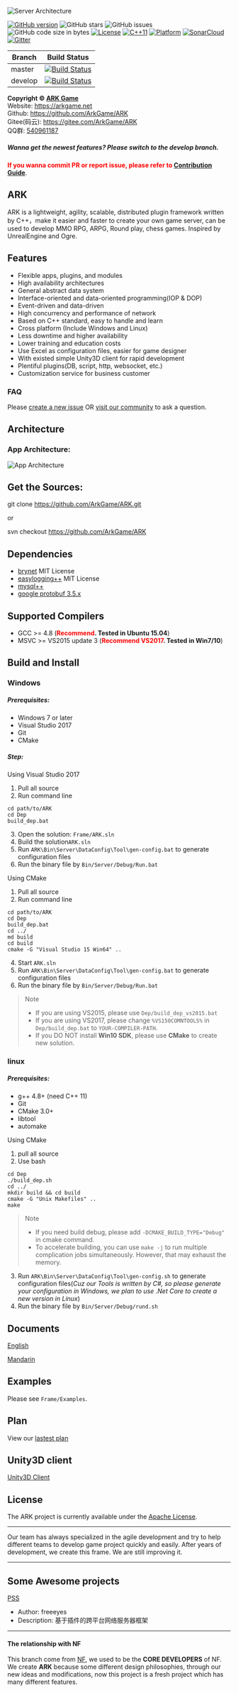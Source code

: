 ![Server Architecture](https://raw.githubusercontent.com/ArkGame/ARK/master/Docs/asserts/imgs/ArkGameFrame.png)

[![GitHub version](https://badge.fury.io/gh/ArkGame%2FARK.svg)](https://badge.fury.io/gh/ArkGame%2FARK)
![GitHub stars](https://img.shields.io/github/stars/ArkGame/ARK.svg?style=flat-square&label=Stars)
![GitHub issues](https://img.shields.io/github/issues-raw/ArkGame/ARK.svg?style=flat-square)
![GitHub code size in bytes](https://img.shields.io/github/languages/code-size/ArkGame/ARK.svg?style=flat-square)
[![License](https://img.shields.io/badge/License-Apache%202.0-blue.svg)](https://opensource.org/licenses/Apache-2.0)
[![C++11](https://img.shields.io/badge/C++-11-4c7e9f.svg)](https://github.com/ArkGame/ARK)
[![Platform](https://img.shields.io/badge/platform-Linux,%20Windows-green.svg?style=flat)](https://github.com/ArkGame/ARK)
[![SonarCloud](https://sonarcloud.io/api/project_badges/measure?project=ark&metric=alert_status)](https://sonarcloud.io/dashboard/index/ark)
[![Gitter](https://img.shields.io/gitter/room/nwjs/nw.js.svg)](https://gitter.im/ArkGame/Lobby)

| Branch | Build Status |
| - | - |
| master | [![Build Status](https://travis-ci.org/ArkGame/ARK.svg?branch=master)](https://travis-ci.org/ArkGame/ARK) |
| develop | [![Build Status](https://travis-ci.org/ArkGame/ARK.svg?branch=develop)](https://travis-ci.org/ArkGame/ARK) |

**Copyright © [ARK Game](https://arkgame.net "ARK Game")**   
Website: https://arkgame.net  
Github: https://github.com/ArkGame/ARK  
Gitee(码云): https://gitee.com/ArkGame/ARK  
QQ群: [540961187](https://shang.qq.com/wpa/qunwpa?idkey=1b8394bd9a42ba46606200a44911c1c6161235a38aecce95158ca646c2bafd81)

##### Wanna get the newest features? Please switch to the develop branch.

**<font color=red>If you wanna commit PR or report issue, please refer to [Contribution Guide](https://github.com/ArkGame/ARK/blob/master/CONTRIBUTING.md)</font>**.

## ARK
ARK is a lightweight, agility, scalable, distributed plugin framework written by C++，make it easier and faster to create your own game server, can be used to develop MMO RPG, ARPG, Round play, chess games. Inspired by UnrealEngine and Ogre.

## Features

- Flexible apps, plugins, and modules
- High availability architectures
- General abstract data system
- Interface-oriented and data-oriented programming(IOP & DOP)
- Event-driven and data-driven
- High concurrency and performance of network
- Based on C++ standard, easy to handle and learn
- Cross platform (Include Windows and Linux)
- Less downtime and higher availability
- Lower training and education costs
- Use Excel as configuration files, easier for game designer
- With existed simple Unity3D client for rapid development
- Plentiful plugins(DB, script, http, websocket, etc.)
- Customization service for business customer

### FAQ

Please [create a new issue](https://github.com/ArkGame/ARK/issues) OR [visit our community](https://arkgame.net/community) to ask a question.


## Architecture

### App Architecture:

![App Architecture](https://raw.githubusercontent.com/ArkGame/ARK/master/Docs/asserts/imgs/AppArchitecture.png)

## Get the Sources:

git clone https://github.com/ArkGame/ARK.git

or

svn checkout https://github.com/ArkGame/ARK

## Dependencies

- [brynet](https://github.com/IronsDu/brynet) MIT License
- [easylogging++](https://github.com/muflihun/easyloggingpp) MIT License
- [mysql++](https://tangentsoft.com/mysqlpp/home)
- [google protobuf 3.5.x](https://github.com/google/protobuf)

## Supported Compilers

- GCC >= 4.8 (**<font color=red>Recommend</font>. Tested in Ubuntu 15.04**)
- MSVC >= VS2015 update 3 (**<font color=red>Recommend VS2017</font>. Tested in Win7/10**)

## Build and Install

### Windows

##### Prerequisites:

- Windows 7 or later
- Visual Studio 2017
- Git
- CMake

##### Step:
Using Visual Studio 2017
1. Pull all source
2. Run command line 
```batch
cd path/to/ARK
cd Dep
build_dep.bat
```
3. Open the solution: `Frame/ARK.sln`
4. Build the solution`ARK.sln`
5. Run `ARK\Bin\Server\DataConfig\Tool\gen-config.bat` to generate configuration files
6. Run the binary file by `Bin/Server/Debug/Run.bat`

Using CMake
1. Pull all source
2. Run command line
```batch
cd path/to/ARK
cd Dep
build_dep.bat
cd ../
md build
cd build
cmake -G "Visual Studio 15 Win64" ..
```
4. Start `ARK.sln`
5. Run `ARK\Bin\Server\DataConfig\Tool\gen-config.bat` to generate configuration files
6. Run the binary file by `Bin/Server/Debug/Run.bat`

> Note
> - If you are using VS2015, please use `Dep/build_dep_vs2015.bat`
> - If you are using VS2017, please change `%VS150COMNTOOLS%` in `Dep/build_dep.bat` to `YOUR-COMPILER-PATH`.
> - If you DO NOT install **Win10 SDK**, please use **CMake** to create new solution.

### linux

##### Prerequisites:

- g++ 4.8+ (need C++ 11)
- Git
- CMake 3.0+
- libtool
- automake

Using CMake
1. pull all source
2. Use bash
```shell
cd Dep
./build_dep.sh
cd ../
mkdir build && cd build
cmake -G "Unix Makefiles" ..
make
```
> Note
> - If you need build debug, please add `-DCMAKE_BUILD_TYPE="Debug"` in cmake command.
> - To accelerate building, you can use `make -j` to run multiple complication jobs simultaneously. However, that may exhaust the memory.
3. Run `ARK\Bin\Server\DataConfig\Tool\gen-config.sh` to generate configuration files(*Cuz our Tools is written by C#, so please generate your configuration in Windows, we plan to use .Net Core to create a new version in Linux*)
4. Run the binary file by `Bin/Server/Debug/rund.sh`

## Documents

[English](https://github.com/ArkGame/ARK/blob/master/Docs/doc_EN.md)

[Mandarin](https://github.com/ArkGame/ARK/blob/master/Docs/doc_ZH.md)

## Examples

Please see `Frame/Examples`.

## Plan

View our [lastest plan](https://github.com/ArkGame/ARK/blob/master/Docs/plan.md)

## Unity3D client

[Unity3D Client](https://github.com/ArkGame/ArkClient-Unity3D)

## License

The ARK project is currently available under the [Apache License](https://github.com/ArkGame/ARK/blob/master/LICENSE).

----------

Our team has always specialized in the agile development and try to help different teams to develop game project quickly and easily. After years of development, we create this frame. We are still improving it.

----------

## Some Awesome projects

[PSS](https://github.com/freeeyes/PSS)
- Author: freeeyes
- Description: 基于插件的跨平台网络服务器框架

----------

#### The relationship with NF

This branch come from [NF](https://github.com/ketoo/NoahGameFrame), we used to be the **CORE DEVELOPERS** of NF. We create **ARK** because some different design philosophies, through our new ideas and modifications, now this project is a fresh project which has many different features.